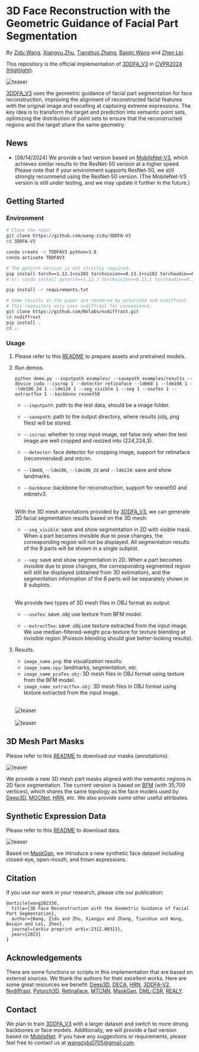 # 3D Face Reconstruction with the Geometric Guidance of Facial Part Segmentation

By [Zidu Wang](https://scholar.google.com/citations?user=7zD5f0IAAAAJ&hl=zh-CN&oi=ao), [Xiangyu Zhu](https://xiangyuzhu-open.github.io/homepage/), [Tianshuo Zhang](tianshuo.zhang@nlpr.ia.ac.cn), [Baiqin Wang](wangbaiqin2024@ia.ac.cn) and [Zhen Lei](http://www.cbsr.ia.ac.cn/users/zlei/).

This repository is the official implementation of [3DDFA_V3](https://arxiv.org/abs/2312.00311) in [CVPR2024 (Highlight)](https://cvpr.thecvf.com/virtual/2024/awards_detail).

![teaser](./examples/teaser/teaser.jpg)

[3DDFA_V3](https://arxiv.org/abs/2312.00311) uses the geometric guidance of facial part segmentation for face reconstruction, improving the alignment of reconstructed facial features with the original image and excelling at capturing extreme expressions. The key idea is to transform the target and prediction into semantic point sets, optimizing the distribution of point sets to ensure that the reconstructed regions and the target share the same geometry.

## News

* [06/14/2024] We provide a fast version based on [MobileNet-V3](https://arxiv.org/abs/1905.02244), which achieves similar results to the ResNet-50 version at a higher speed. Please note that if your environment supports ResNet-50, we still strongly recommend using the ResNet-50 version. (The MobileNet-V3 version is still under testing, and we may update it further in the future.)

## Getting Started
### Environment
  ```bash
  # Clone the repo:
  git clone https://github.com/wang-zidu/3DDFA-V3
  cd 3DDFA-V3

  conda create -n TDDFAV3 python=3.8
  conda activate TDDFAV3

  # The pytorch version is not strictly required.
  pip install torch==1.12.1+cu102 torchvision==0.13.1+cu102 torchaudio==0.12.1 --extra-index-url https://download.pytorch.org/whl/cu102
  # or: conda install pytorch==1.12.1 torchvision==0.13.1 torchaudio==0.12.1 cudatoolkit=10.2 -c pytorch

  pip install -r requirements.txt

  # Some results in the paper are rendered by pytorch3d and nvdiffrast
  # This repository only uses nvdiffrast for convenience.
  git clone https://github.com/NVlabs/nvdiffrast.git
  cd nvdiffrast
  pip install .
  cd ..
  ```  

### Usage
1. Please refer to this [README](https://github.com/wang-zidu/3DDFA-V3/blob/main/assets/) to prepare assets and pretrained models.

2. Run demos.


    ```
    python demo.py --inputpath examples/ --savepath examples/results --device cuda --iscrop 1 --detector retinaface --ldm68 1 --ldm106 1 --ldm106_2d 1 --ldm134 1 --seg_visible 1 --seg 1 --useTex 1 --extractTex 1 --backbone resnet50
    ```

     - `--inputpath`: path to the test data, should be a image folder.

     - `--savepath`: path to the output directory, where results (obj, png files) will be stored.

     - `--iscrop`: whether to crop input image, set false only when the test image are well cropped and resized into (224,224,3).

     - `--detector`: face detector for cropping image, support for retinaface (recommended) and mtcnn.

     - `--ldm68`, `--ldm106`, `--ldm106_2d` and `--ldm134`: save and show landmarks.

     - `--backbone`: backbone for reconstruction, support for resnet50 and mbnetv3.
  
     <br>With the 3D mesh annotations provided by [3DDFA_V3](https://arxiv.org/abs/2312.00311), we can generate 2D facial segmentation results based on the 3D mesh:


      - `--seg_visible`: save and show segmentation in 2D with visible mask. When a part becomes invisible due to pose changes, the corresponding region will not be displayed. All segmentation results of the 8 parts will be shown in a single subplot. 

      - `--seg`: save and show segmentation in 2D. When a part becomes invisible due to pose changes, the corresponding segmented region will still be displayed (obtained from 3D estimation), and the segmentation information of the 8 parts will be separately shown in 8 subplots.


    <br>We provide two types of 3D mesh files in OBJ format as output.


     - `--useTex`: save .obj use texture from BFM model.

     - `--extractTex`: save .obj use texture extracted from the input image. We use median-filtered-weight pca-texture for texture blending at invisible region (Poisson blending should give better-looking results).

3. Results.
     - `image_name.png`: the visualization results.
     - `image_name.npy`: landmarks, segmentation, etc.
     - `image_name_pcaTex.obj`: 3D mesh files in OBJ format using texture from the BFM model.
     - `image_name_extractTex.obj`: 3D mesh files in OBJ format using texture extracted from the input image.

    <br>![teaser](./examples/teaser/result.png)<br>
    <br>![teaser](./examples/teaser/result2.png)<br>

## 3D Mesh Part Masks
Please refer to this [README](https://github.com/wang-zidu/3DDFA-V3/blob/main/assets/) to download our masks (annotations).

![teaser](./examples/teaser/annotation.jpg)

We provide a new 3D mesh part masks aligned with the semantic regions in 2D face segmentation. The current version is based on [BFM](https://faces.dmi.unibas.ch/bfm/main.php?nav=1-0&id=basel_face_model) (with 35,709 vertices), which shares the same topology as the face models used by [Deep3D](https://github.com/sicxu/Deep3DFaceRecon_pytorch), [MGCNet](https://github.com/jiaxiangshang/MGCNet), [HRN](https://github.com/youngLBW/HRN), etc. We also provide some other useful attributes.

## Synthetic Expression Data
Please refer to this [README](https://github.com/wang-zidu/3DDFA-V3/tree/main/data) to download data.

![teaser](./examples/teaser/data.png)

Based on [MaskGan](https://github.com/switchablenorms/CelebAMask-HQ/tree/master), we introduce a new synthetic face dataset including closed-eye, open-mouth, and frown expressions.



## Citation
If you use our work in your research, please cite our publication:
```
@article{wang20233d,
  title={3D Face Reconstruction with the Geometric Guidance of Facial Part Segmentation},
  author={Wang, Zidu and Zhu, Xiangyu and Zhang, Tianshuo and Wang, Baiqin and Lei, Zhen},
  journal={arXiv preprint arXiv:2312.00311},
  year={2023}
}
```

## Acknowledgements
There are some functions or scripts in this implementation that are based on external sources. We thank the authors for their excellent works. Here are some great resources we benefit: [Deep3D](https://github.com/sicxu/Deep3DFaceRecon_pytorch), [DECA](https://github.com/yfeng95/DECA), [HRN](https://github.com/youngLBW/HRN), [3DDFA-V2](https://github.com/cleardusk/3DDFA_V2/tree/master), [Nvdiffrast](https://github.com/NVlabs/nvdiffrast), [Pytorch3D](https://pytorch3d.org/), [Retinaface](https://github.com/biubug6/Pytorch_Retinaface), [MTCNN](https://github.com/ipazc/mtcnn), [MaskGan](https://github.com/switchablenorms/CelebAMask-HQ/tree/master), [DML-CSR](https://github.com/deepinsight/insightface/tree/master/parsing/dml_csr), [REALY](https://realy3dface.com/).


## Contact

 We plan to train [3DDFA_V3](https://arxiv.org/abs/2312.00311) with a larger dataset and switch to more strong backbones or face models. Additionally, we will provide a fast version based on [MobileNet](https://arxiv.org/abs/1905.02244). If you have any suggestions or requirements, please feel free to contact us at wangzidu0705@gmail.com. 




